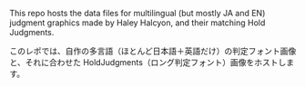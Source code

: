 This repo hosts the data files for multilingual (but mostly JA and EN) judgment graphics made by Haley Halcyon, and their matching Hold Judgments.

このレポでは、自作の多言語（ほとんど日本語＋英語だけ）の判定フォント画像と、それに合わせた HoldJudgments（ロング判定フォント）画像をホストします。

